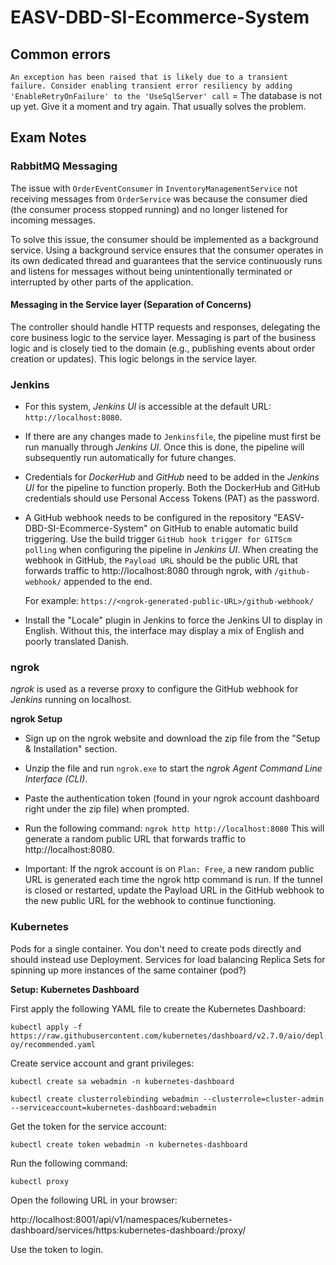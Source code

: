 # EASV-DBD-SI-Ecommerce-System

## Common errors
`An exception has been raised that is likely due to a transient failure. Consider enabling transient error resiliency by adding 'EnableRetryOnFailure' to the 'UseSqlServer' call`
= The database is not up yet. Give it a moment and try again. That usually solves the problem. 


## Exam Notes


### RabbitMQ Messaging
The issue with `OrderEventConsumer` in `InventoryManagementService` not receiving messages from `OrderService` 
was because the consumer died (the consumer process stopped running) and no longer listened for incoming messages.

To solve this issue, the consumer should be implemented as a background service. Using a background service ensures 
that the consumer operates in its own dedicated thread and guarantees that the service continuously runs and listens 
for messages without being unintentionally terminated or interrupted by other parts of the application.

#### Messaging in the Service layer (Separation of Concerns)
The controller should handle HTTP requests and responses, delegating the core business logic to the service layer.
Messaging is part of the business logic and is closely tied to the domain (e.g., publishing events about order creation or updates). This logic belongs in the service layer.


### Jenkins
- For this system, *Jenkins UI* is accessible at the default URL: `http://localhost:8080`.

- If there are any changes made to `Jenkinsfile`, the pipeline must first be run manually through *Jenkins UI*.
  Once this is done, the pipeline will subsequently run automatically for future changes.

- Credentials for *DockerHub* and *GitHub* need to be added in the *Jenkins UI* for the pipeline to function properly. 
  Both the DockerHub and GitHub credentials should use Personal Access Tokens (PAT) as the password.

- A GitHub webhook needs to be configured in the repository "EASV-DBD-SI-Ecommerce-System" on GitHub to enable automatic build triggering. 
  Use the build trigger `GitHub hook trigger for GITScm polling` when configuring the pipeline in *Jenkins UI*.
  When creating the webhook in GitHub, the `Payload URL` should be the public URL that forwards traffic to http://localhost:8080 through 
  ngrok, with `/github-webhook/` appended to the end. 
  
  For example:
  `https://<ngrok-generated-public-URL>/github-webhook/`

- Install the "Locale" plugin in Jenkins to force the Jenkins UI to display in English. Without this, the interface may display 
  a mix of English and poorly translated Danish.


### ngrok

*ngrok* is used as a reverse proxy to configure the GitHub webhook for *Jenkins* running on localhost.

**ngrok Setup**
- Sign up on the ngrok website and download the zip file from the "Setup & Installation" section.

- Unzip the file and run `ngrok.exe` to start the *ngrok Agent Command Line Interface (CLI)*.

- Paste the authentication token (found in your ngrok account dashboard right under the zip file) when prompted.

- Run the following command:
  `ngrok http http://localhost:8080`
  This will generate a random public URL that forwards traffic to http://localhost:8080.

- Important: If the ngrok account is on `Plan: Free`, a new random public URL is generated each time the ngrok http command is run.
  If the tunnel is closed or restarted, update the Payload URL in the GitHub webhook to the new public URL for the webhook to continue functioning.


### Kubernetes

Pods for a single container. You don't need to create pods directly and should instead use Deployment. 
Services for load balancing
Replica Sets for spinning up more instances of the same container (pod?)

**Setup: Kubernetes Dashboard**

First apply the following YAML file to create the Kubernetes Dashboard:

`kubectl apply -f https://raw.githubusercontent.com/kubernetes/dashboard/v2.7.0/aio/deploy/recommended.yaml`

Create service account and grant privileges:

`kubectl create sa webadmin -n kubernetes-dashboard` 

`kubectl create clusterrolebinding webadmin --clusterrole=cluster-admin --serviceaccount=kubernetes-dashboard:webadmin`

Get the token for the service account:

`kubectl create token webadmin -n kubernetes-dashboard`

Run the following command:

`kubectl proxy`

Open the following URL in your browser:

http://localhost:8001/api/v1/namespaces/kubernetes-dashboard/services/https:kubernetes-dashboard:/proxy/

Use the token to login.
